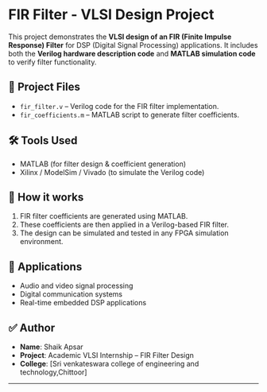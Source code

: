 # FIR Filter - VLSI Design Project

This project demonstrates the **VLSI design of an FIR (Finite Impulse Response) Filter** for DSP (Digital Signal Processing) applications. It includes both the **Verilog hardware description code** and **MATLAB simulation code** to verify filter functionality.

## 🔧 Project Files

- `fir_filter.v` – Verilog code for the FIR filter implementation.
- `fir_coefficients.m` – MATLAB script to generate filter coefficients.

## 🛠️ Tools Used

- MATLAB (for filter design & coefficient generation)
- Xilinx / ModelSim / Vivado (to simulate the Verilog code)

## 📁 How it works

1. FIR filter coefficients are generated using MATLAB.
2. These coefficients are then applied in a Verilog-based FIR filter.
3. The design can be simulated and tested in any FPGA simulation environment.

## 📌 Applications

- Audio and video signal processing
- Digital communication systems
- Real-time embedded DSP applications

## ✅ Author

- **Name**: Shaik Apsar
- **Project**: Academic VLSI Internship – FIR Filter Design
- **College**: [Sri venkateswara college of engineering and technology,Chittoor]

---

